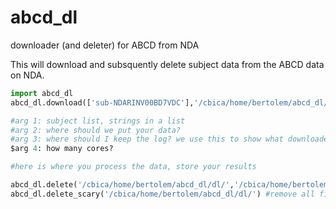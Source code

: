 # abcd_dl
downloader (and deleter) for ABCD from NDA


This will download and subsquently delete subject data from the ABCD data on NDA. 


```python
import abcd_dl
abcd_dl.download(['sub-NDARINV00BD7VDC'],'/cbica/home/bertolem/abcd_dl/dl/','/cbica/home/bertolem/abcd_dl',4)

#arg 1: subject list, strings in a list
#arg 2: where should we put your data?
#arg 3: where should I keep the log? we use this to show what downloaded, and use it to delete things
$arg 4: how many cores?

#here is where you process the data, store your results

abcd_dl.delete('/cbica/home/bertolem/abcd_dl/dl/','/cbica/home/bertolem/abcd_dl') #remove files, keep directory structure
abcd_dl.delete_scary('/cbica/home/bertolem/abcd_dl/dl/') #remove all files you downloaded, including the directory structure (i.e., rm -f -r /cbica/home/bertolem/abcd_dl/dl/)
```
